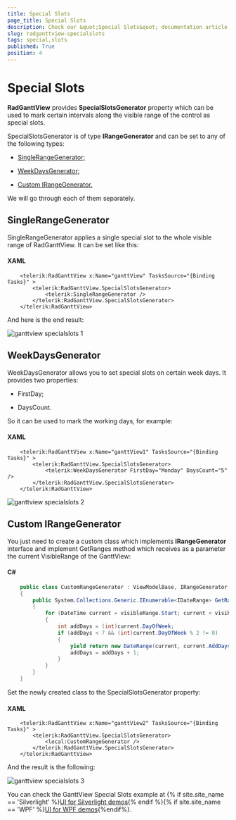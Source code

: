 ```yaml
---
title: Special Slots
page_title: Special Slots
description: Check our &quot;Special Slots&quot; documentation article for the RadGanttView {{ site.framework_name }} control.
slug: radganttview-specialslots
tags: special,slots
published: True
position: 4
---
```


# Special Slots

__RadGanttView__ provides __SpecialSlotsGenerator__ property which can be used to mark certain intervals along the visible range of the control as special slots.

SpecialSlotsGenerator is of type __IRangeGenerator__ and can be set to any of the following types:

* [SingleRangeGenerator;](#singlerangegenerator)

* [WeekDaysGenerator;](#weekdaysgenerator)

* [Custom IRangeGenerator.](#custom-irangegenerator)

We will go through each of them separately.

## SingleRangeGenerator

SingleRangeGenerator applies a single special slot to the whole visible range of RadGanttView. It can be set like this:

#### __XAML__

```XAML
	<telerik:RadGanttView x:Name="ganttView" TasksSource="{Binding Tasks}" >
	    <telerik:RadGanttView.SpecialSlotsGenerator>
	        <telerik:SingleRangeGenerator />
	    </telerik:RadGanttView.SpecialSlotsGenerator>
	</telerik:RadGanttView>
```

And here is the end result:

![ganttview specialslots 1](images/ganttview_specialslots_1.png)

## WeekDaysGenerator

WeekDaysGenerator allows you to set special slots on certain week days. It provides two properties:

* FirstDay;

* DaysCount.

So it can be used to mark the working days, for example:

#### __XAML__

```XAML
	<telerik:RadGanttView x:Name="ganttView1" TasksSource="{Binding Tasks}" >
	    <telerik:RadGanttView.SpecialSlotsGenerator>
	        <telerik:WeekDaysGenerator FirstDay="Monday" DaysCount="5" />
	    </telerik:RadGanttView.SpecialSlotsGenerator>
	</telerik:RadGanttView>
```

![ganttview specialslots 2](images/ganttview_specialslots_2.png)

## Custom IRangeGenerator

You just need to create a custom class which implements __IRangeGenerator__ interface and implement GetRanges method which receives as a parameter the current VisibleRange of the GanttView:

#### __C#__

```C#
	public class CustomRangeGenerator : ViewModelBase, IRangeGenerator
	{
	    public System.Collections.Generic.IEnumerable<IDateRange> GetRanges(IDateRange visibleRange)
	    {
	        for (DateTime current = visibleRange.Start; current < visibleRange.End; current += TimeSpan.FromDays(1))
	        {
	            int addDays = (int)current.DayOfWeek;
	            if (addDays < 7 && (int)current.DayOfWeek % 2 != 0)
	            {
	                yield return new DateRange(current, current.AddDays(1));
	                addDays = addDays + 1;
	            }
	        }
	    }
	}
```

Set the newly created class to the SpecialSlotsGenerator property:

#### __XAML__

```XAML
	<telerik:RadGanttView x:Name="ganttView2" TasksSource="{Binding Tasks}" >
	    <telerik:RadGanttView.SpecialSlotsGenerator>
	        <local:CustomRangeGenerator />
	    </telerik:RadGanttView.SpecialSlotsGenerator>
	</telerik:RadGanttView>
```

And the result is the following:

![ganttview specialslots 3](images/ganttview_specialslots_3.png)

You can check the GanttView Special Slots example at {% if site.site_name == 'Silverlight' %}[UI for Silverlight demos](https://demos.telerik.com/silverlight/#GanttView/Programming/SpecialSlots){% endif %}{% if site.site_name == 'WPF' %}[UI for WPF demos](https://demos.telerik.com/wpf/){%endif%}.
